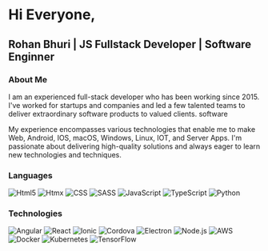 
# Hi Everyone,
## Rohan Bhuri | JS Fullstack Developer | Software Enginner

### About Me
I am an experienced full-stack developer who has been working since 2015. I've worked for startups and companies and led a few talented teams to deliver extraordinary software products to valued clients. software

My experience encompasses various technologies that enable me to make Web, Android, IOS, macOS, Windows, Linux, IOT, and Server Apps. I'm passionate about delivering high-quality solutions and always eager to learn new technologies and techniques.

### Languages

![Html5](https://img.shields.io/badge/-Html5-000?&logo=html5)
![Htmx](https://img.shields.io/badge/-Htmx-000?&logo=htmx)
![CSS](https://img.shields.io/badge/-CSS-000?&logo=csswizardry)
![SASS](https://img.shields.io/badge/-SASS-000?&logo=sass)
![JavaScript](https://img.shields.io/badge/-JavaScript-000?&logo=JavaScript)
![TypeScript](https://img.shields.io/badge/-TypeScript-000?&logo=TypeScript)
![Python](https://img.shields.io/badge/-Python-000?&logo=Python)

### Technologies

![Angular](https://img.shields.io/badge/-Angular-000?&logo=Angular&logoColor=red)
![React](https://img.shields.io/badge/-React-000?&logo=React)
![Ionic](https://img.shields.io/badge/-Ionic-000?&logo=ionic)
![Cordova](https://img.shields.io/badge/-Cordova-000?&logo=apachecordova)
![Electron](https://img.shields.io/badge/-React-000?&logo=React)
![Node.js](https://img.shields.io/badge/-Node.js-000?&logo=node.js)
![AWS](https://img.shields.io/badge/-AWS-000?&logo=amazonwebservices&logoColor=F90)
![Docker](https://img.shields.io/badge/-Docker-000?&logo=Docker)
![Kubernetes](https://img.shields.io/badge/-Kubernetes-000?&logo=Kubernetes)
![TensorFlow](https://img.shields.io/badge/-TensorFlow-000?&logo=TensorFlow)
